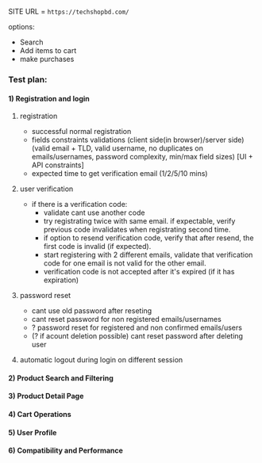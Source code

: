 SITE URL = `https://techshopbd.com/`


options:
- Search
- Add items to cart
- make purchases

### Test plan:
#### 1) Registration and login 
1) registration 
    - successful normal registration
    - fields constraints validations (client side(in browser)/server side) (valid email + TLD, valid username, no duplicates on emails/usernames, password complexity, min/max field sizes) [UI + API constraints]
    - expected time to get verification email (1/2/5/10 mins)
    

2) user verification
    - if there is a verification code:
        - validate cant use another code
        - try registrating twice with same email. if expectable, verify previous code invalidates when registrating second time.
        - if option to resend verification code, verify that after resend, the first code is invalid (if expected).
        - start registering with 2 different emails, validate that verification code for one email is not valid for the other email.
        - verification code is not accepted after it's expired (if it has expiration)

3) password reset
    - cant use old password after reseting
    - cant reset password for non registered emails/usernames
    - ? password reset for registered and non confirmed emails/users
    - (? if acount deletion possible) cant reset password after deleting user

4) automatic logout during login on different session

#### 2) Product Search and Filtering


#### 3) Product Detail Page


#### 4) Cart Operations


#### 5) User Profile


#### 6) Compatibility and Performance